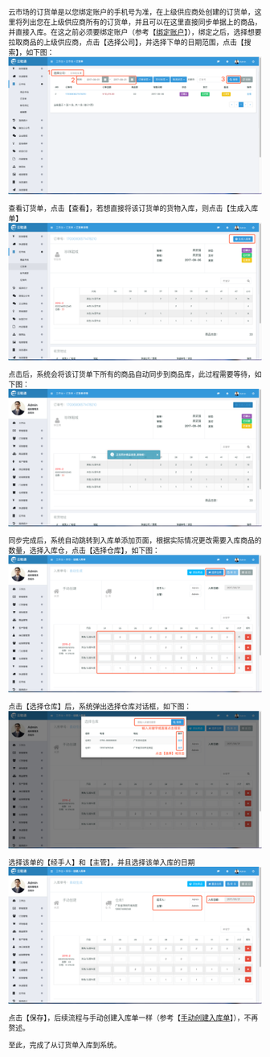 云市场的订货单是以您绑定账户的手机号为准，在上级供应商处创建的订货单，这里将列出您在上级供应商所有的订货单，并且可以在这里直接同步单据上的商品，并直接入库。在这之前必须要绑定账户（参考【[绑定账户](/yun-shi-chang/di-yi-bu-ff1a-bang-ding-zhang-hu.md)】），绑定之后，选择想要拉取商品的上级供应商，点击【选择公司】，并选择下单的日期范围，点击【搜索】，如下图：![](/assets/ysc-5.png)

查看订货单，点击【查看】，若想直接将该订货单的货物入库，则点击【生成入库单】![](/assets/ysc-7.png)

点击后，系统会将该订货单下所有的商品自动同步到商品库，此过程需要等待，如下图：![](/assets/ysc-8.png)

同步完成后，系统自动跳转到入库单添加页面，根据实际情况更改需要入库商品的数量，选择入库仓，点击【选择仓库】，如下图：![](/assets/ysc-9.png)

点击【选择仓库】后，系统弹出选择仓库对话框，如下图：![](/assets/ysc-10.png)

选择该单的【经手人】和【主管】，并且选择该单入库的日期![](/assets/ysc-11.png)

点击【保存】，后续流程与手动创建入库单一样（参考【[手动创建入库单](/创建入库单—手动创建.md)】），不再赘述。

至此，完成了从订货单入库到系统。

